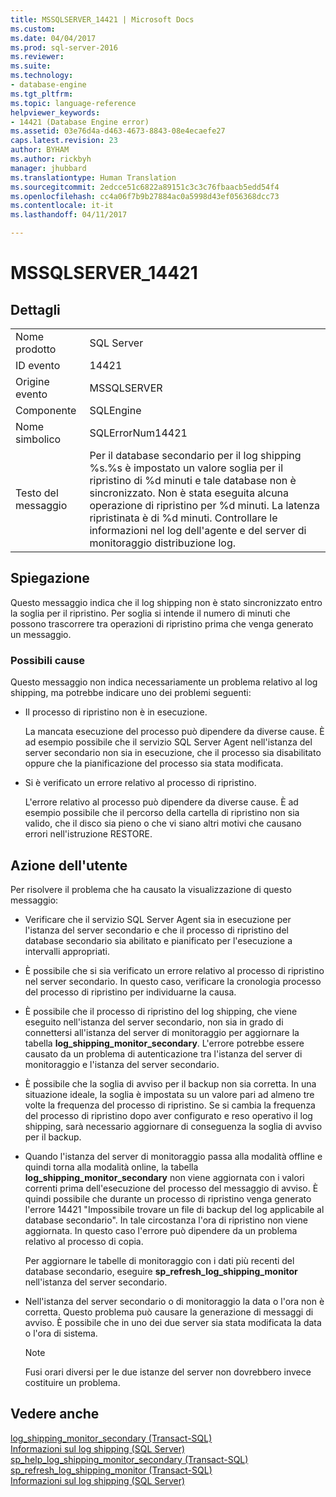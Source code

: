 ```yaml
---
title: MSSQLSERVER_14421 | Microsoft Docs
ms.custom: 
ms.date: 04/04/2017
ms.prod: sql-server-2016
ms.reviewer: 
ms.suite: 
ms.technology:
- database-engine
ms.tgt_pltfrm: 
ms.topic: language-reference
helpviewer_keywords:
- 14421 (Database Engine error)
ms.assetid: 03e76d4a-d463-4673-8843-08e4ecaefe27
caps.latest.revision: 23
author: BYHAM
ms.author: rickbyh
manager: jhubbard
ms.translationtype: Human Translation
ms.sourcegitcommit: 2edcce51c6822a89151c3c3c76fbaacb5edd54f4
ms.openlocfilehash: cc4a06f7b9b27884ac0a5998d43ef056368dcc73
ms.contentlocale: it-it
ms.lasthandoff: 04/11/2017

---
```

# <a name="mssqlserver14421"></a>MSSQLSERVER_14421
  
## <a name="details"></a>Dettagli  
  
|||  
|-|-|  
|Nome prodotto|SQL Server|  
|ID evento|14421|  
|Origine evento|MSSQLSERVER|  
|Componente|SQLEngine|  
|Nome simbolico|SQLErrorNum14421|  
|Testo del messaggio|Per il database secondario per il log shipping %s.%s è impostato un valore soglia per il ripristino di %d minuti e tale database non è sincronizzato. Non è stata eseguita alcuna operazione di ripristino per %d minuti. La latenza ripristinata è di %d minuti. Controllare le informazioni nel log dell'agente e del server di monitoraggio distribuzione log.|  
  
## <a name="explanation"></a>Spiegazione  
Questo messaggio indica che il log shipping non è stato sincronizzato entro la soglia per il ripristino. Per soglia si intende il numero di minuti che possono trascorrere tra operazioni di ripristino prima che venga generato un messaggio.  
  
### <a name="possible-causes"></a>Possibili cause  
Questo messaggio non indica necessariamente un problema relativo al log shipping, ma potrebbe indicare uno dei problemi seguenti:  
  
-   Il processo di ripristino non è in esecuzione.  
  
    La mancata esecuzione del processo può dipendere da diverse cause. È ad esempio possibile che il servizio SQL Server Agent nell'istanza del server secondario non sia in esecuzione, che il processo sia disabilitato oppure che la pianificazione del processo sia stata modificata.  
  
-   Si è verificato un errore relativo al processo di ripristino.  
  
    L'errore relativo al processo può dipendere da diverse cause. È ad esempio possibile che il percorso della cartella di ripristino non sia valido, che il disco sia pieno o che vi siano altri motivi che causano errori nell'istruzione RESTORE.  
  
## <a name="user-action"></a>Azione dell'utente  
Per risolvere il problema che ha causato la visualizzazione di questo messaggio:  
  
-   Verificare che il servizio SQL Server Agent sia in esecuzione per l'istanza del server secondario e che il processo di ripristino del database secondario sia abilitato e pianificato per l'esecuzione a intervalli appropriati.  
  
-   È possibile che si sia verificato un errore relativo al processo di ripristino nel server secondario. In questo caso, verificare la cronologia processo del processo di ripristino per individuarne la causa.  
  
-   È possibile che il processo di ripristino del log shipping, che viene eseguito nell'istanza del server secondario, non sia in grado di connettersi all'istanza del server di monitoraggio per aggiornare la tabella **log_shipping_monitor_secondary**. L'errore potrebbe essere causato da un problema di autenticazione tra l'istanza del server di monitoraggio e l'istanza del server secondario.  
  
-   È possibile che la soglia di avviso per il backup non sia corretta. In una situazione ideale, la soglia è impostata su un valore pari ad almeno tre volte la frequenza del processo di ripristino. Se si cambia la frequenza del processo di ripristino dopo aver configurato e reso operativo il log shipping, sarà necessario aggiornare di conseguenza la soglia di avviso per il backup.  
  
-   Quando l'istanza del server di monitoraggio passa alla modalità offline e quindi torna alla modalità online, la tabella **log_shipping_monitor_secondary** non viene aggiornata con i valori correnti prima dell'esecuzione del processo del messaggio di avviso. È quindi possibile che durante un processo di ripristino venga generato l'errore 14421 "Impossibile trovare un file di backup del log applicabile al database secondario". In tale circostanza l'ora di ripristino non viene aggiornata. In questo caso l'errore può dipendere da un problema relativo al processo di copia.  
  
    Per aggiornare le tabelle di monitoraggio con i dati più recenti del database secondario, eseguire **sp_refresh_log_shipping_monitor** nell'istanza del server secondario.  
  
-   Nell'istanza del server secondario o di monitoraggio la data o l'ora non è corretta. Questo problema può causare la generazione di messaggi di avviso. È possibile che in uno dei due server sia stata modificata la data o l'ora di sistema.  
  
    > [!NOTE]  
    > Fusi orari diversi per le due istanze del server non dovrebbero invece costituire un problema.  
  
## <a name="see-also"></a>Vedere anche  
[log_shipping_monitor_secondary &#40;Transact-SQL&#41;](~/relational-databases/system-tables/log-shipping-monitor-secondary-transact-sql.md)  
[Informazioni sul log shipping &#40;SQL Server&#41;](~/database-engine/log-shipping/about-log-shipping-sql-server.md)  
[sp_help_log_shipping_monitor_secondary &#40;Transact-SQL&#41;](~/relational-databases/system-stored-procedures/sp-help-log-shipping-monitor-secondary-transact-sql.md)  
[sp_refresh_log_shipping_monitor &#40;Transact-SQL&#41;](~/relational-databases/system-stored-procedures/sp-help-log-shipping-monitor-transact-sql.md)  
[Informazioni sul log shipping &#40;SQL Server&#41;](~/database-engine/log-shipping/about-log-shipping-sql-server.md)  
  


